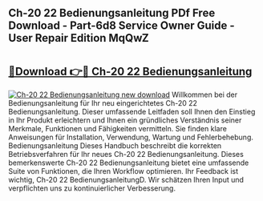 ## Ch-20 22 Bedienungsanleitung PDf Free Download - Part-6d8 Service Owner Guide - User Repair Edition MqQwZ

# <h2><a href="http://df24m1.blite.top/?on=Ch-20+22+Bedienungsanleitung">🔗Download 👉🔴 Ch-20 22 Bedienungsanleitung</a></h2>

[![Ch-20 22 Bedienungsanleitung new download](https://i.imgur.com/lujVjoI.png)](http://df24m1.blite.top/?on=Ch-20+22+Bedienungsanleitung)
Willkommen bei der Bedienungsanleitung für Ihr neu eingerichtetes Ch-20 22 Bedienungsanleitung. Dieser umfassende Leitfaden soll Ihnen den Einstieg in Ihr Produkt erleichtern und Ihnen ein gründliches Verständnis seiner Merkmale, Funktionen und Fähigkeiten vermitteln. Sie finden klare Anweisungen für Installation, Verwendung, Wartung und Fehlerbehebung. Bedienungsanleitung Dieses Handbuch beschreibt die korrekten Betriebsverfahren für Ihr neues Ch-20 22 Bedienungsanleitung. Dieses bemerkenswerte Ch-20 22 Bedienungsanleitung bietet eine umfassende Suite von Funktionen, die Ihren Workflow optimieren. Ihr Feedback ist wichtig, Ch-20 22 BedienungsanleitungD. Wir schätzen Ihren Input und verpflichten uns zu kontinuierlicher Verbesserung.
